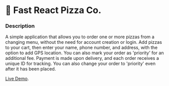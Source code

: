 # 🍕 Fast React Pizza Co.

### Description

A simple application that allows you to order one or more pizzas from a changing menu, without the need for account creation or login. Add pizzas to your cart, then enter your name, phone number, and address, with the option to add GPS location. You can also mark your order as 'priority' for an additional fee. Payment is made upon delivery, and each order receives a unique ID for tracking. You can also change your order to 'priority' even after it has been placed.


[Live Demo](https://fast-react-pizza-mahmoud.netlify.app/).

